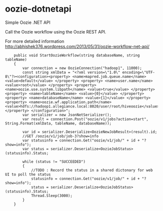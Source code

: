 oozie-dotnetapi
===============

Simple Oozie .NET API

Call the Oozie workflow using the Oozie REST API. 

For more detailed information http://abhishek376.wordpress.com/2013/05/31/oozie-workflow-net-api/

		public void StartOozieWorkflow(string databaseName, string tableName)
		{
			var connection = new OozieConnection("hadoop1", 11000);
			const string xmlData = "<?xml version=\"1.0\" encoding=\"UTF-8\"?><configuration><property> <name>mapred.job.queue.name</name> <value>default</value> </property> <property> <name>user.name</name> <value>root</value> </property> <property> <name>oozie.use.system.libpath</name> <value>true</value> </property> <property> <name>tableName</name> <value>{0}</value> </property> <property> <name>databaseName</name> <value>{1}</value> </property> <property> <name>oozie.wf.application.path</name> <value>hdfs://hadoop1.allegiance.local:8020/user/root/hiveoozie</value> </property> </configuration>";
			var serializer = new JsonNetSerializer();
			var result = connection.Post("oozie/v1/jobs?action=start", String.Format(xmlData, tableName, databaseName));

			var id = serializer.Deserialize<OozieNewJobResult>(result).id;
			//GET /oozie/v1/job/job-3?show=info
			var statusinfo = connection.Get("oozie/v1/job/" + id + "?show=info");
			var status = serializer.Deserialize<OozieJobStatus>(statusinfo).Status;

			while (status != "SUCCEEDED")
			{
				//TODO : Record the status in a shared dictonary for web UI to poll the status
				statusinfo = connection.Get("oozie/v1/job/" + id + "?show=info");
				status = serializer.Deserialize<OozieJobStatus>(statusinfo).Status;
				Thread.Sleep(3000);
			}
		}